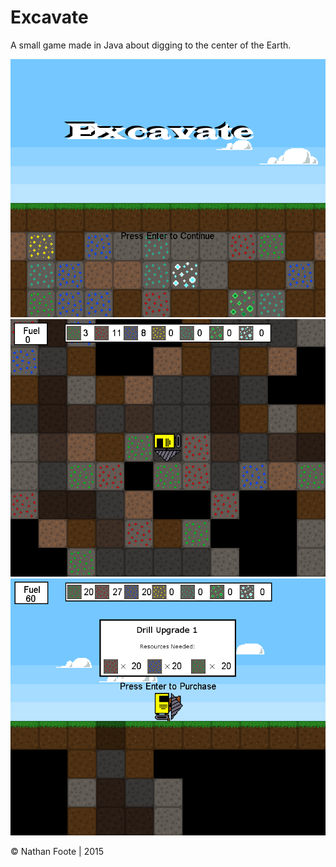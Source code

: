 # Excavate
A small game made in Java about digging to the center of the Earth.

![Menu](menu.png)
![Digging](digging.png)
![Upgrades](upgrades.png)

© Nathan Foote | 2015
